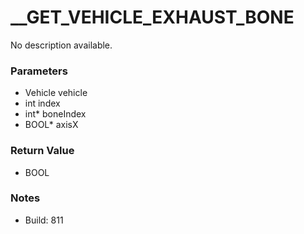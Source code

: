 # __GET_VEHICLE_EXHAUST_BONE

No description available.

### Parameters
* Vehicle vehicle
* int index
* int* boneIndex
* BOOL* axisX

### Return Value
* BOOL

### Notes
* Build: 811

